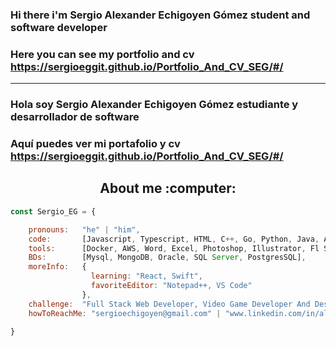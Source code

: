 ### Hi there i'm Sergio Alexander Echigoyen Gómez student and software developer
### Here you can see my portfolio and cv https://sergioeggit.github.io/Portfolio_And_CV_SEG/#/
----
### Hola soy Sergio Alexander Echigoyen Gómez estudiante y desarrollador de software
### Aquí puedes ver mi portafolio y cv https://sergioeggit.github.io/Portfolio_And_CV_SEG/#/



<h2 align="center"> About me :computer:</h2>

```javascript
const Sergio_EG = {

    pronouns:   "he" | "him",
    code:       [Javascript, Typescript, HTML, C++, Go, Python, Java, Assembly, C#, C],
    tools:      [Docker, AWS, Word, Excel, Photoshop, Illustrator, Fl Studio, Sibelius, Android, Unity],
    BDs:        [Mysql, MongoDB, Oracle, SQL Server, PostgresSQL],
    moreInfo:   {
                  learning: "React, Swift",
                  favoriteEditor: "Notepad++, VS Code"
                },
    challenge:  "Full Stack Web Developer, Video Game Developer And Designer",
    howToReachMe: "sergioechigoyen@gmail.com" | "www.linkedin.com/in/alexanderechigoyen"
    
}
```
